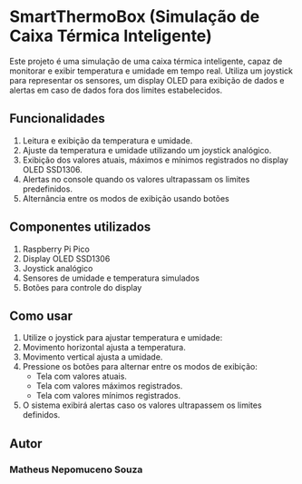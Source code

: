 # SmartThermoBox (Simulação de Caixa Térmica Inteligente)

Este projeto é uma simulação de uma caixa térmica inteligente, capaz de monitorar e exibir temperatura e umidade em tempo real. Utiliza um joystick para representar os sensores, um display OLED para exibição de dados e alertas em caso de dados fora dos limites estabelecidos.

## Funcionalidades

1. Leitura e exibição da temperatura e umidade.
2. Ajuste da temperatura e umidade utilizando um joystick analógico.
3. Exibição dos valores atuais, máximos e mínimos registrados no display OLED SSD1306.
4. Alertas no console quando os valores ultrapassam os limites predefinidos.
5. Alternância entre os modos de exibição usando botões

## Componentes utilizados

1. Raspberry Pi Pico
2. Display OLED SSD1306
3. Joystick analógico
4. Sensores de umidade e temperatura simulados
5. Botões para controle do display

## Como usar

1. Utilize o joystick para ajustar temperatura e umidade:
2. Movimento horizontal ajusta a temperatura.
3. Movimento vertical ajusta a umidade.
4. Pressione os botões para alternar entre os modos de exibição:
   - Tela com valores atuais.
   - Tela com valores máximos registrados.
   - Tela com valores mínimos registrados.
6. O sistema exibirá alertas caso os valores ultrapassem os limites definidos.

## Autor
### Matheus Nepomuceno Souza

